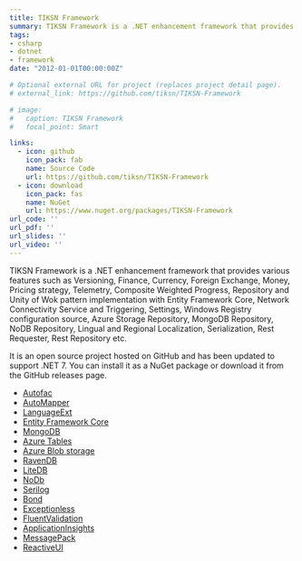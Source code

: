 ```yaml
---
title: TIKSN Framework
summary: TIKSN Framework is a .NET enhancement framework that provides various features such as Versioning, Finance, Currency, Foreign Exchange, Money, Pricing strategy, Telemetry, Composite Weighted Progress, Repository and Unity of Wok pattern implementation with Entity Framework Core, Network Connectivity Service and Triggering, Settings, Windows Registry configuration source, Azure Storage Repository, MongoDB Repository, NoDB Repository, Lingual and Regional Localization, Serialization, Rest Requester, Rest Repository etc.
tags:
- csharp
- dotnet
- framework
date: "2012-01-01T00:00:00Z"

# Optional external URL for project (replaces project detail page).
# external_link: https://github.com/tiksn/TIKSN-Framework

# image:
#   caption: TIKSN Framework
#   focal_point: Smart

links:
  - icon: github
    icon_pack: fab
    name: Source Code
    url: https://github.com/tiksn/TIKSN-Framework
  - icon: download
    icon_pack: fas
    name: NuGet
    url: https://www.nuget.org/packages/TIKSN-Framework
url_code: ''
url_pdf: ''
url_slides: ''
url_video: ''
---
```


TIKSN Framework is a .NET enhancement framework that provides various features such as Versioning, Finance, Currency, Foreign Exchange, Money, Pricing strategy, Telemetry, Composite Weighted Progress, Repository and Unity of Wok pattern implementation with Entity Framework Core, Network Connectivity Service and Triggering, Settings, Windows Registry configuration source, Azure Storage Repository, MongoDB Repository, NoDB Repository, Lingual and Regional Localization, Serialization, Rest Requester, Rest Repository etc.

It is an open source project hosted on GitHub and has been updated to support .NET 7. You can install it as a NuGet package or download it from the GitHub releases page.

* [Autofac](https://autofac.org/)
* [AutoMapper](https://automapper.org/)
* [LanguageExt](https://github.com/louthy/language-ext)
* [Entity Framework Core](https://learn.microsoft.com/en-us/ef/core/)
* [MongoDB](https://www.mongodb.com/)
* [Azure Tables](https://learn.microsoft.com/en-us/dotnet/api/overview/azure/data.tables-readme?view=azure-dotnet)
* [Azure Blob storage](https://learn.microsoft.com/en-us/azure/storage/blobs/storage-blobs-overview)
* [RavenDB](https://ravendb.net/)
* [LiteDB](https://www.litedb.org/)
* [NoDb](https://github.com/cloudscribe/NoDb)
* [Serilog](https://serilog.net/)
* [Bond](https://github.com/microsoft/bond/)
* [Exceptionless](https://github.com/exceptionless/Exceptionless.Net)
* [FluentValidation](https://github.com/FluentValidation/FluentValidation)
* [ApplicationInsights](https://learn.microsoft.com/en-us/azure/azure-monitor/app/app-insights-overview)
* [MessagePack](https://github.com/msgpack/msgpack-cli)
* [ReactiveUI](https://www.reactiveui.net/)

